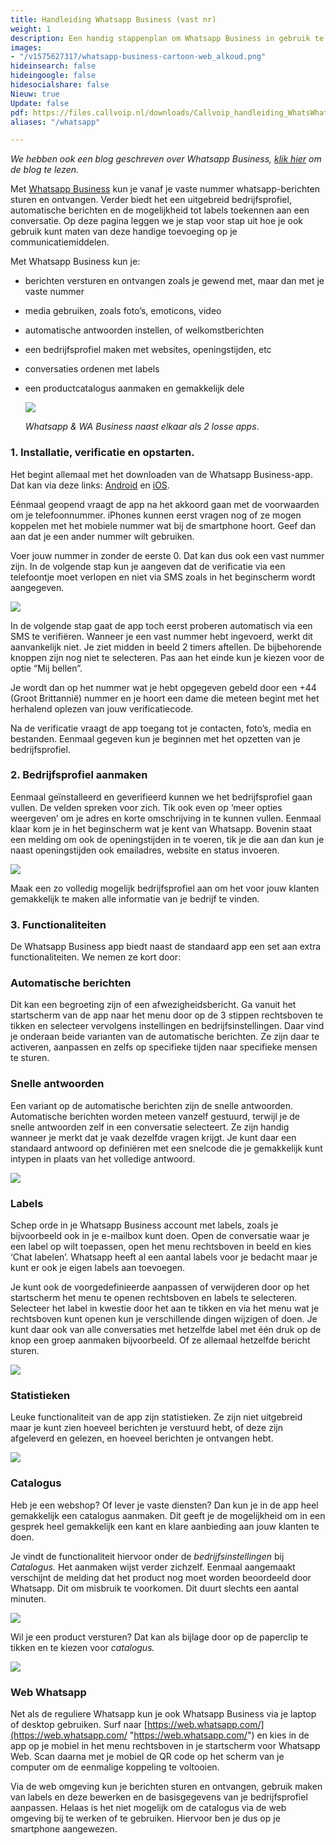 ```yaml
---
title: Handleiding Whatsapp Business (vast nr)
weight: 1
description: Een handig stappenplan om Whatsapp Business in gebruik te nemen.
images:
- "/v1575627317/whatsapp-business-cartoon-web_alkoud.png"
hideinsearch: false
hideingoogle: false
hidesocialshare: false
Nieuw: true
Update: false
pdf: https://files.callvoip.nl/downloads/Callvoip_handleiding_WhatsWhatsapp-vastnummer.pdf
aliases: "/whatsapp"

---
```

_We hebben ook een blog geschreven over Whatsapp Business,_ [_klik hier_](https://www.callvoip.nl/whatsapp-business-blog/) _om de blog te lezen._

Met [Whatsapp Business](https://www.whatsapp.com/business/) kun je vanaf je vaste nummer whatsapp-berichten sturen en ontvangen. Verder biedt het een uitgebreid bedrijfsprofiel, automatische berichten en de mogelijkheid tot labels toekennen aan een conversatie. Op deze pagina leggen we je stap voor stap uit hoe je ook gebruik kunt maten van deze handige toevoeging op je communicatiemiddelen.

Met Whatsapp Business kun je:

* berichten versturen en ontvangen zoals je gewend met, maar dan met je vaste nummer
* media gebruiken, zoals foto’s, emoticons, video
* automatische antwoorden instellen, of welkomstberichten
* een bedrijfsprofiel maken met websites, openingstijden, etc
* conversaties ordenen met labels
* een productcatalogus aanmaken en gemakkelijk dele

  ![](https://res.cloudinary.com/callvoip/image/upload/v1579187847/whatsapp_business_op-de-smartphone_hzjx2u.jpg)

  _Whatsapp & WA Business naast elkaar als 2 losse apps_.

### 1. Installatie, verificatie en opstarten.

Het begint allemaal met het downloaden van de Whatsapp Business-app. Dat kan via deze links: [Android](https://play.google.com/store/apps/details?id=com.whatsapp.w4b) en [iOS](https://itunes.apple.com/app/whatsapp-business/id1386412985?mt=8).

Eénmaal geopend vraagt de app na het akkoord gaan met de voorwaarden om je telefoonnummer. iPhones kunnen eerst vragen nog of ze mogen koppelen met het mobiele nummer wat bij de smartphone hoort. Geef dan aan dat je een ander nummer wilt gebruiken.

Voer jouw nummer in zonder de eerste 0. Dat kan dus ook een vast nummer zijn. In de volgende stap kun je aangeven dat de verificatie via een telefoontje moet verlopen en niet via SMS zoals in het beginscherm wordt aangegeven.

![](https://res.cloudinary.com/callvoip/image/upload/v1578299134/Screenshot_4_nrpixe.png)

In de volgende stap gaat de app toch eerst proberen automatisch via een SMS te verifiëren. Wanneer je een vast nummer hebt ingevoerd, werkt dit aanvankelijk niet. Je ziet midden in beeld 2 timers aftellen. De bijbehorende knoppen zijn nog niet te selecteren. Pas aan het einde kun je kiezen voor de optie “Mij bellen”.

Je wordt dan op het nummer wat je hebt opgegeven gebeld door een +44 (Groot Brittannië) nummer en je hoort een dame die meteen begint met het herhalend oplezen van jouw verificatiecode.

Na de verificatie vraagt de app toegang tot je contacten, foto’s, media en bestanden. Eenmaal gegeven kun je beginnen met het opzetten van je bedrijfsprofiel.

### 2. Bedrijfsprofiel aanmaken

Eenmaal geïnstalleerd en geverifieerd kunnen we het bedrijfsprofiel gaan vullen. De velden spreken voor zich. Tik ook even op ‘meer opties weergeven’ om je adres en korte omschrijving in te kunnen vullen. Eenmaal klaar kom je in het beginscherm wat je kent van Whatsapp. Bovenin staat een melding om ook de openingstijden in te voeren, tik je die aan dan kun je naast openingstijden ook emailadres, website en status invoeren.

![](https://res.cloudinary.com/callvoip/image/upload/v1578299280/Screenshot_5_qw1ifi.png)

Maak een zo volledig mogelijk bedrijfsprofiel aan om het voor jouw klanten gemakkelijk te maken alle informatie van je bedrijf te vinden.

### 3. Functionaliteiten

De Whatsapp Business app biedt naast de standaard app een set aan extra functionaliteiten. We nemen ze kort door:

### Automatische berichten

Dit kan een begroeting zijn of een afwezigheidsbericht. Ga vanuit het startscherm van de app naar het menu door op de 3 stippen rechtsboven te tikken en selecteer vervolgens instellingen en bedrijfsinstellingen. Daar vind je onderaan beide varianten van de automatische berichten. Ze zijn daar te activeren, aanpassen en zelfs op specifieke tijden naar specifieke mensen te sturen.

### Snelle antwoorden

Een variant op de automatische berichten zijn de snelle antwoorden. Automatische berichten worden meteen vanzelf gestuurd, terwijl je de snelle antwoorden zelf in een conversatie selecteert. Ze zijn handig wanneer je merkt dat je vaak dezelfde vragen krijgt. Je kunt daar een standaard antwoord op definiëren met een snelcode die je gemakkelijk kunt intypen in plaats van het volledige antwoord.

![](https://res.cloudinary.com/callvoip/image/upload/v1578299300/Screenshot_6_uvxwyf.png)

### Labels

Schep orde in je Whatsapp Business account met labels, zoals je bijvoorbeeld ook in je e-mailbox kunt doen. Open de conversatie waar je een label op wilt toepassen, open het menu rechtsboven in beeld en kies ‘Chat labelen’. Whatsapp heeft al een aantal labels voor je bedacht maar je kunt er ook je eigen labels aan toevoegen.

Je kunt ook de voorgedefinieerde aanpassen of verwijderen door op het startscherm het menu te openen rechtsboven en labels te selecteren. Selecteer het label in kwestie door het aan te tikken en via het menu wat je rechtsboven kunt openen kun je verschillende dingen wijzigen of doen. Je kunt daar ook van alle conversaties met hetzelfde label met één druk op de knop een groep aanmaken bijvoorbeeld. Of ze allemaal hetzelfde bericht sturen.

![](https://res.cloudinary.com/callvoip/image/upload/v1578299328/Screenshot_7_vuaffa.png)

### Statistieken

Leuke functionaliteit van de app zijn statistieken. Ze zijn niet uitgebreid maar je kunt zien hoeveel berichten je verstuurd hebt, of deze zijn afgeleverd en gelezen, en hoeveel berichten je ontvangen hebt.

![](https://res.cloudinary.com/callvoip/image/upload/v1578043849/18_kxwgdf.png)

### Catalogus

Heb je een webshop? Of lever je vaste diensten? Dan kun je in de app heel gemakkelijk een catalogus aanmaken. Dit geeft je de mogelijkheid om in een gesprek heel gemakkelijk een kant en klare aanbieding aan jouw klanten te doen.

Je vindt de functionaliteit hiervoor onder de _bedrijfsinstellingen_ bij _Catalogus._ Het aanmaken wijst verder zichzelf. Eenmaal aangemaakt verschijnt de melding dat het product nog moet worden beoordeeld door Whatsapp. Dit om misbruik te voorkomen. Dit duurt slechts een aantal minuten.

![](https://res.cloudinary.com/callvoip/image/upload/v1578299351/Screenshot_8_c57mm3.png)

Wil je een product versturen? Dat kan als bijlage door op de paperclip te tikken en te kiezen voor _catalogus._

![](https://res.cloudinary.com/callvoip/image/upload/v1578299372/Screenshot_9_ac4cu1.png)

### Web Whatsapp

Net als de reguliere Whatsapp kun je ook Whatsapp Business via je laptop of desktop gebruiken. Surf naar [https://web.whatsapp.com/](https://web.whatsapp.com/ "https://web.whatsapp.com/") en kies in de app op je mobiel in het menu rechtsboven in je startscherm voor Whatsapp Web. Scan daarna met je mobiel de QR code op het scherm van je computer om de eenmalige koppeling te voltooien.

Via de web omgeving kun je berichten sturen en ontvangen, gebruik maken van labels en deze bewerken en de basisgegevens van je bedrijfsprofiel aanpassen. Helaas is het niet mogelijk om de catalogus via de web omgeving bij te werken of te gebruiken. Hiervoor ben je dus op je smartphone aangewezen.